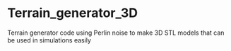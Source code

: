 # Terrain_generator_3D
Terrain generator code using Perlin noise to make 3D STL models that can be used in simulations easily
